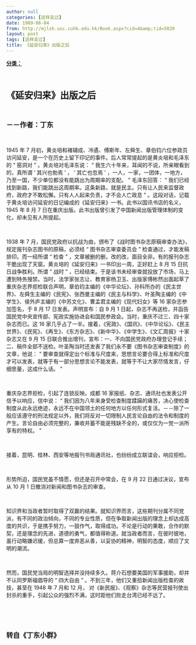 ```yaml
---
author: null
categories: [这样走过]
date: 1989-06-04
from: http://mjlsh.usc.cuhk.edu.hk/Book.aspx?cid=4&amp;tid=5020
layout: post
tags: [这样走过]
title: 《延安归来》出版之后
---
```


<div style="margin: 15px 10px 10px 0px;">
<div>
<span id="ctl00_ContentPlaceHolder1_chapter1_SubjectLabel" style="font-weight:bold;text-decoration:underline;">
   分类：
  </span>
</div>
<p class="p1">
<b>
<font size="5">
<span class="s1">
</span>
<br/>
</font>
</b>
</p>
<p class="p2">
<span class="s1">
<b>
<font size="5">
     《延安归来》出版之后
    </font>
</b>
</span>
</p>
<p class="p1">
<b>
<font size="4">
<span class="s1">
</span>
<br/>
</font>
</b>
</p>
<p class="p2">
<span class="s1">
<b>
<font size="4">
     －－作者：丁东
    </font>
</b>
</span>
</p>
<p class="p1">
<span class="s1">
</span>
<br/>
</p>
<p class="p2">
<span class="s2">
   1945
  </span>
<span class="s1">
   年
  </span>
<span class="s2">
   7
  </span>
<span class="s1">
   月初，黄炎培和褚辅成、冷遹、傅斯年、左舜生、章伯钧六位参政员访问延安，是一个在历史上留下印记的事件。后人常常提起的是黄炎培和毛泽东的
  </span>
<span class="s2">
   “
  </span>
<span class="s1">
   窑洞对
  </span>
<span class="s2">
   ”
  </span>
<span class="s1">
   。黄炎培对毛泽东说：
  </span>
<span class="s2">
   “
  </span>
<span class="s1">
   我生六十年来，耳闻的不说，所亲眼看到的，真所谓
  </span>
<span class="s2">
   ‘
  </span>
<span class="s1">
   其兴也勃焉
  </span>
<span class="s2">
   ’
  </span>
<span class="s1">
   ，
  </span>
<span class="s2">
   ‘
  </span>
<span class="s1">
   其亡也忽焉
  </span>
<span class="s2">
   ’
  </span>
<span class="s1">
   ，一人，一家，一团体，一地方，乃至一国，不少单位都没有能跳出为周期率的支配。
  </span>
<span class="s2">
   ”
  </span>
<span class="s1">
   毛泽东回答：
  </span>
<span class="s2">
   “
  </span>
<span class="s1">
   我们已经找到新路，我们能跳出这周期率。这条新路，就是民主。只有让人民来监督政府，政府才不敢松懈。只有人人起来负责，才不会人亡政息
  </span>
<span class="s2">
   ”
  </span>
<span class="s1">
   。这段对话，记载于黄炎培访问延安的日记编成的《延安归来》一书。此书以国讯书店的名义，
  </span>
<span class="s2">
   1945
  </span>
<span class="s1">
   年
  </span>
<span class="s2">
   8
  </span>
<span class="s1">
   月
  </span>
<span class="s2">
   7
  </span>
<span class="s1">
   日在重庆出版。此书出版曾引发了中国新闻出版管理体制的变化，却未见有人所提起。
  </span>
</p>
<p class="p1">
<span class="s1">
</span>
<br/>
</p>
<p class="p2">
<span class="s2">
   1938
  </span>
<span class="s1">
   年
  </span>
<span class="s2">
   7
  </span>
<span class="s1">
   月，国民党政府以抗战为由，颁布了《战时图书杂志原稿审查办法》，规定报刊杂志图书的原稿，必须经
  </span>
<span class="s2">
   “
  </span>
<span class="s1">
   图书杂志审查委员会
  </span>
<span class="s2">
   ”
  </span>
<span class="s1">
   检查通过，才能发稿排印。而一经所谓
  </span>
<span class="s2">
   “
  </span>
<span class="s1">
   检查
  </span>
<span class="s2">
   ”
  </span>
<span class="s1">
   ，文章被删的删，改的改，面目全非。有的报刊杂志干脆出现了天窗。黄炎培的《延安归来》一书印出一周，正好赶上
  </span>
<span class="s2">
   8
  </span>
<span class="s1">
   月
  </span>
<span class="s2">
   15
  </span>
<span class="s1">
   日抗日战争胜利。所谓
  </span>
<span class="s2">
   “
  </span>
<span class="s1">
   战时
  </span>
<span class="s2">
   ”
  </span>
<span class="s1">
   ，已经结束。于是该书未经审查就投放了市场，马上遭到特务搜禁。当时，法学家张志让、教育家杨卫玉、出版家傅彬然出面起草了重庆杂志界拒检联合声明，章伯钧主编的《中华论坛》、孙科所办的《民主世界》、左舜生主编的《民宪》、张西曼主编的《民主与科学》、叶圣陶主编的《中学生》、侯外庐主编的《中苏文化》、曹孟君主编的《现代妇女》等
  </span>
<span class="s2">
   16
  </span>
<span class="s1">
   家杂志参加签名，于
  </span>
<span class="s2">
   8
  </span>
<span class="s1">
   月
  </span>
<span class="s2">
   17
  </span>
<span class="s1">
   日发表。声明宣布：自
  </span>
<span class="s2">
   9
  </span>
<span class="s1">
   月
  </span>
<span class="s2">
   1
  </span>
<span class="s1">
   日起，杂志不再送检，并函告国民党中央宣传部、宪政实施协进会和国民参政会。当时，重庆不过三、四十家杂志而已。这
  </span>
<span class="s2">
   16
  </span>
<span class="s1">
   家几乎占了一半。接着，《宪政》、《国讯》、《中华论坛》、《民主世界》、《民宪》、《再生》、《东方杂志》、《新中华》、《中学生》、《文汇周报》十家杂志又在
  </span>
<span class="s2">
   9
  </span>
<span class="s1">
   月
  </span>
<span class="s2">
   15
  </span>
<span class="s1">
   日联合推出增刊，宣布：一、不向国民党政府办理登记手续；二、稿件全部不送检。叶圣陶当时还发表了我们永不要《图书杂志审查制度》的文章，他说：
  </span>
<span class="s2">
   “
  </span>
<span class="s1">
   要审查就得定出个标准与尺度来，思想言论要合得上标准和尺度才可以发表，就等于有一部分思想言论不能发表，就等于不让大家尽情发言，仔细思量，这成什么话。
  </span>
<span class="s2">
   ”
  </span>
</p>
<p class="p1">
<span class="s1">
</span>
<br/>
</p>
<p class="p2">
<span class="s1">
   重庆杂志界拒检，引起了连锁反映。成都
  </span>
<span class="s2">
   16
  </span>
<span class="s1">
   家报纸、杂志、通讯社也发表公开信予以响应，信中说：
  </span>
<span class="s2">
   “
  </span>
<span class="s1">
   我们因为八年来身受检查制度蹂躏的痛苦，决心使检查制度从此永远绝迹，永远不在中国领土的任何地方以任何形式复活。－－除了一般应该遵守的刑法规定以外，我们将反对一切限制人民言论自由的法令和制度的产生。言论自由必须完整的，兼收并蓄不能是残缺不全的，或仅仅为一党一派所享有的特权。
  </span>
<span class="s2">
   ”
  </span>
</p>
<p class="p1">
<span class="s1">
</span>
<br/>
</p>
<p class="p2">
<span class="s1">
   接着，昆明、桂林、西安等地报刊书局通讯社，也纷纷成立联谊会，响应拒检。
  </span>
</p>
<p class="p1">
<span class="s1">
</span>
<br/>
</p>
<p class="p2">
<span class="s1">
   形势所迫，国民党虽不情愿，但还是召开中常会，在
  </span>
<span class="s2">
   9
  </span>
<span class="s1">
   月
  </span>
<span class="s2">
   22
  </span>
<span class="s1">
   日通过决议，宣布从
  </span>
<span class="s2">
   10
  </span>
<span class="s1">
   月
  </span>
<span class="s2">
   1
  </span>
<span class="s1">
   日撤消对新闻和图书杂志的审查。
  </span>
</p>
<p class="p1">
<span class="s1">
</span>
<br/>
</p>
<p class="p2">
<span class="s1">
   知识界和当政者暂时取得了双赢的结果。就知识界而言，这些期刊分属不同党派，有不同的政治倾向，不同的专业性质，但在争取新闻出版的理念上却达成高度的共识，于是携手努力，一鼓作气，取得成功。不论是行动的果敢，合作的默契，还是理念的先进，道德的勇气，都值得称道。就当政者而言，在彼时彼地，虽行动略嫌迟缓，但总算一度弃恶从善，以妥协的精神，明智的态度，顺应了文明的潮流。
  </span>
</p>
<p class="p1">
<span class="s1">
</span>
<br/>
</p>
<p class="p2">
<span class="s1">
   然而，国民党当局的明智选择并没持续多久。蒋介石想要美国的军事援助，却并不认同罗斯福倡导的
  </span>
<span class="s2">
   “
  </span>
<span class="s1">
   四大自由
  </span>
<span class="s2">
   ”
  </span>
<span class="s1">
   。不到三年，他们又重拾新闻出版检查的故技，甚至在
  </span>
<span class="s2">
   1948
  </span>
<span class="s1">
   年
  </span>
<span class="s2">
   7
  </span>
<span class="s1">
   月和
  </span>
<span class="s2">
   12
  </span>
<span class="s1">
   月，
  </span>
<span class="s2">
</span>
<span class="s1">
   对《新民报》、《观察》杂志等民营报刊使出封杀的重手，引起公众的强烈不满，这时距他们败走台湾已经不远了。
  </span>
</p>
<p class="p1">
<font size="4">
<b>
<span class="s1">
</span>
<br/>
</b>
</font>
</p>
<p class="p1">
<font size="4">
<b>
<span class="s1">
</span>
<br/>
</b>
</font>
</p>
<p class="p2">
<span class="s1">
<font size="4">
<b>
     转自《丁东小群》
    </b>
</font>
</span>
</p>
</div>
